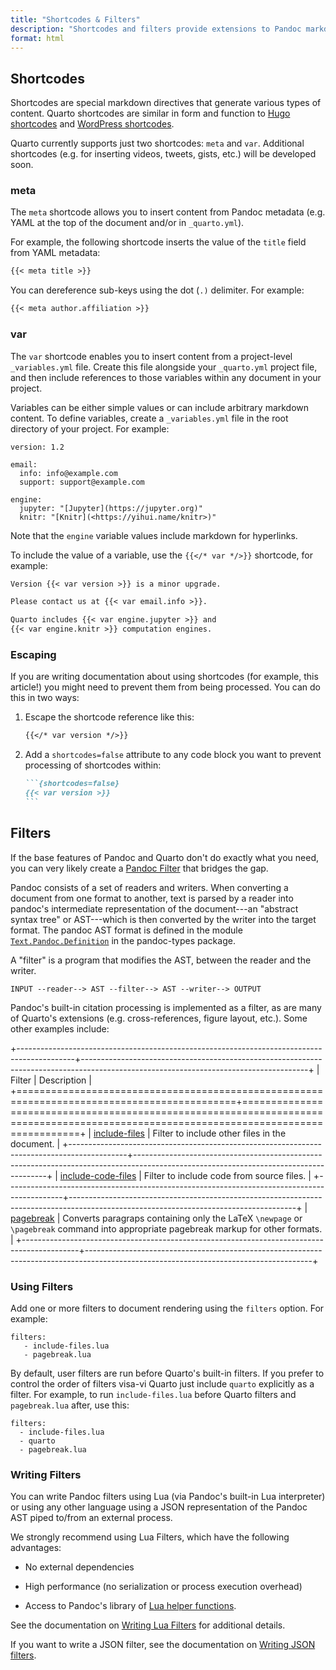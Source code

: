 ```yaml
---
title: "Shortcodes & Filters"
description: "Shortcodes and filters provide extensions to Pandoc markdown. If the base features of Pandoc and Quarto don’t do exactly what you need, you can very likely create a a filter that bridges the gap."
format: html
---
```


## Shortcodes

Shortcodes are special markdown directives that generate various types of content. Quarto shortcodes are similar in form and function to [Hugo shortcodes](https://gohugo.io/content-management/shortcodes/) and [WordPress shortcodes](https://codex.wordpress.org/Shortcode).

Quarto currently supports just two shortcodes: `meta` and `var`. Additional shortcodes (e.g. for inserting videos, tweets, gists, etc.) will be developed soon.

### meta 

The `meta` shortcode allows you to insert content from Pandoc metadata (e.g. YAML at the top of the document and/or in `_quarto.yml`).

For example, the following shortcode inserts the value of the `title` field from YAML metadata:

``` {.markdown shortcodes="false"}
{{< meta title >}}
```

You can dereference sub-keys using the dot (`.)` delimiter. For example:

``` {.markdown shortcodes="false"}
{{< meta author.affiliation >}}
```

### var

The `var` shortcode enables you to insert content from a project-level `_variables.yml` file. Create this file alongside your `_quarto.yml` project file, and then include references to those variables within any document in your project.

Variables can be either simple values or can include arbitrary markdown content. To define variables, create a `_variables.yml` file in the root directory of your project. For example:

``` {.yaml}
version: 1.2

email:
  info: info@example.com
  support: support@example.com

engine:
  jupyter: "[Jupyter](https://jupyter.org)"
  knitr: "[Knitr](<https://yihui.name/knitr>)"
```

Note that the `engine` variable values include markdown for hyperlinks.

To include the value of a variable, use the `{{</* var */>}}` shortcode, for example:

``` {.markdown shortcodes="false"}
Version {{< var version >}} is a minor upgrade.

Please contact us at {{< var email.info >}}.

Quarto includes {{< var engine.jupyter >}} and 
{{< var engine.knitr >}} computation engines.
```

### Escaping

If you are writing documentation about using shortcodes (for example, this article!) you might need to prevent them from being processed. You can do this in two ways:

1.  Escape the shortcode reference like this:

    ``` {.markdown shortcodes="false"}
    {{</* var version */>}}
    ```

2.  Add a `shortcodes=false` attribute to any code block you want to prevent processing of shortcodes within:

    ```` {.markdown shortcodes="false"}
    ```{shortcodes=false}
    {{< var version >}}
    ```
    ````

## Filters

If the base features of Pandoc and Quarto don't do exactly what you need, you can very likely create a [Pandoc Filter](https://pandoc.org/filters.html) that bridges the gap.

Pandoc consists of a set of readers and writers. When converting a document from one format to another, text is parsed by a reader into pandoc's intermediate representation of the document---an "abstract syntax tree" or AST---which is then converted by the writer into the target format. The pandoc AST format is defined in the module [`Text.Pandoc.Definition`](https://hackage.haskell.org/package/pandoc-types-1.22/docs/Text-Pandoc-Definition.html) in the pandoc-types package.

A "filter" is a program that modifies the AST, between the reader and the writer.

    INPUT --reader--> AST --filter--> AST --writer--> OUTPUT

Pandoc's built-in citation processing is implemented as a filter, as are many of Quarto's extensions (e.g. cross-references, figure layout, etc.). Some other examples include:

+--------------------------------------------------------------------------------------------+--------------------------------------------------------------------------------------------------------------------------------------+
| Filter                                                                                     | Description                                                                                                                          |
+============================================================================================+======================================================================================================================================+
| [include-files](https://github.com/pandoc/lua-filters/tree/master/include-files)           | Filter to include other files in the document.                                                                                       |
+--------------------------------------------------------------------------------------------+--------------------------------------------------------------------------------------------------------------------------------------+
| [include-code-files](https://github.com/pandoc/lua-filters/tree/master/include-code-files) | Filter to include code from source files.                                                                                            |
+--------------------------------------------------------------------------------------------+--------------------------------------------------------------------------------------------------------------------------------------+
| [pagebreak](https://github.com/pandoc/lua-filters/tree/master/pagebreak)                   | Converts paragraps containing only the LaTeX `\newpage` or `\pagebreak` command into appropriate pagebreak markup for other formats. |
+--------------------------------------------------------------------------------------------+--------------------------------------------------------------------------------------------------------------------------------------+

### Using Filters

Add one or more filters to document rendering using the `filters` option. For example:

``` {.yaml}
filters:
   - include-files.lua
   - pagebreak.lua
```

By default, user filters are run before Quarto's built-in filters. If you prefer to control the order of filters visa-vi Quarto just include `quarto` explicitly as a filter. For example, to run `include-files.lua` before Quarto filters and `pagebreak.lua` after, use this:

``` {.yaml}
filters:
  - include-files.lua
  - quarto
  - pagebreak.lua
```

### Writing Filters

You can write Pandoc filters using Lua (via Pandoc's built-in Lua interpreter) or using any other language using a JSON representation of the Pandoc AST piped to/from an external process.

We strongly recommend using Lua Filters, which have the following advantages:

-   No external dependencies

-   High performance (no serialization or process execution overhead)

-   Access to Pandoc's library of [Lua helper functions](https://pandoc.org/lua-filters.html#pandoc-module).

See the documentation on [Writing Lua Filters](https://pandoc.org/lua-filters.html) for additional details.

If you want to write a JSON filter, see the documentation on [Writing JSON filters](https://pandoc.org/filters.html).
